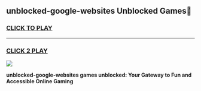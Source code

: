 
## unblocked-google-websites Unblocked Games👋
<h3>
<a href="https://news.freeplayer.one?title=unblocked-google-websites&ref=16F">CLICK TO PLAY</a></h3>
<hr>

<h3>
<a href="https://news.freeplayer.one?title=unblocked-google-websites&ref=16F">CLICK 2 PLAY</a>
  
</h3>

<a href="https://news.freeplayer.one?title=unblocked-google-websites&ref=16F/"><img src="https://clearcache.store/games.png"></a>


**unblocked-google-websites games unblocked: Your Gateway to Fun and Accessible Online Gaming**
